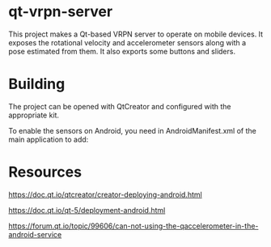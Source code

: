# qt-vrpn-server

This project makes a Qt-based VRPN server to operate on mobile devices.
It exposes the rotational velocity and accelerometer sensors along with
a pose estimated from them.  It also exports some buttons and sliders.

# Building

The project can be opened with QtCreator and configured with the appropriate kit.

To enable the sensors on Android, you need in AndroidManifest.xml of the main application
to add:
    <uses-feature android:name="android.hardware.sensor.accelerometer" />

# Resources

https://doc.qt.io/qtcreator/creator-deploying-android.html

https://doc.qt.io/qt-5/deployment-android.html

https://forum.qt.io/topic/99606/can-not-using-the-qaccelerometer-in-the-android-service

